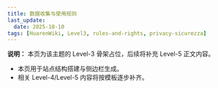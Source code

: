 ```yaml
---
title: 数据收集与使用规则
last_update:
  date: 2025-10-10
tags: [HuarenWiki, Level3, rules-and-rights, privacy-sicurezza]
---
```

**说明：** 本页为该主题的 Level-3 骨架占位，后续将补充 Level-5 正文内容。

- 本页用于站点结构搭建与侧边栏生成。
- 相关 Level-4/Level-5 内容将按模板逐步补齐。
